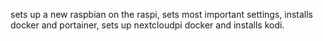 sets up a new raspbian on the raspi, sets most important settings, installs docker and portainer, sets up nextcloudpi docker and installs kodi.
